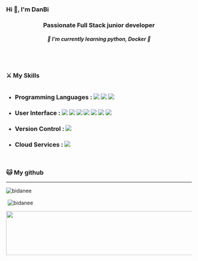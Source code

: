 ### Hi 👋, I'm DanBi

<h3 align="center">Passionate Full Stack junior developer</h3>
<h5 align="center">🐣 I’m currently learning python, Docker 🐣</h5>
<br></br>

<h3 align="left">⚔️ My Skills</h3>
<h1></h1>

<p align="left"> 

  
  * <h3>Programming Languages : <img src="https://img.shields.io/badge/JavaScript-F7DF1E?style=flat-square&logo=javascript&logoColor=black"/> <img src="https://img.shields.io/badge/Typescript-3178C6?style=flat-square&logo=Typescript&logoColor=white"/> <img src="https://img.shields.io/badge/python-3178C6?style=flat-square&logo=Python&logoColor=white"/>
</h3>

  * <h3>User Interface : <img src="https://img.shields.io/badge/React-61DAFB?style=flat-square&logo=React&logoColor=black"/> <img src="https://img.shields.io/badge/React Native-61DAFB?style=flat-square&logo=React&logoColor=black"/> <img src="https://img.shields.io/badge/HTML5-E34F26?style=flat-square&logo=html5&logoColor=white"/> <img src="https://img.shields.io/badge/CSS3-1572B6?style=flat-square&logo=css3&logoColor=white"/> <img src="https://img.shields.io/badge/Sass-CC6699?style=flat-square&logo=Sass&logoColor=white"/> <img src="https://img.shields.io/badge/styled components-DB7093?style=flat-square&logo=styled-components&logoColor=white"/> <img src="https://img.shields.io/badge/Tailwind CSS-06B6D4?style=flat-square&logo=Tailwind CSS&logoColor=white"/>
  </h3> 

  * <h3> Version Control : <img src="https://img.shields.io/badge/Git-F05032?style=flat-square&logo=git&logoColor=white"/>
</h3>

  * <h3> Cloud Services : <img src="https://img.shields.io/badge/Firebase-FFCA28?style=flat-square&logo=firebase&logoColor=black"/>  </h3>
</p>
</br>


<h3 align="left">🐱 My github</h3>

---

<p><img align="center" src="https://github-readme-stats.vercel.app/api/top-langs?username=bidanee&show_icons=true&locale=en&layout=compact" alt="bidanee" /></p>

<p>&nbsp;<img align="center" src="https://github-readme-stats.vercel.app/api?username=bidanee&show_icons=true&locale=en" alt="bidanee" /></p>
<a href="https://github.com/devxb/gitanimals">
  <img src="https://render.gitanimals.org/lines/bidanee?pet-id=93098737591282393" width="1000" height="120"/>
</a>
